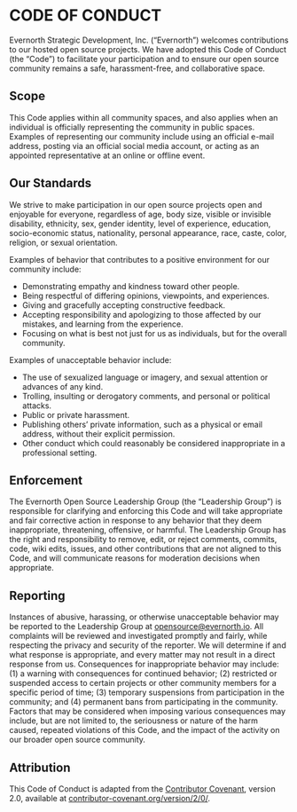 # CODE OF CONDUCT

Evernorth Strategic Development, Inc. (“Evernorth”) welcomes contributions to our hosted open source projects. We have adopted this Code of Conduct (the “Code”) to facilitate your participation and to ensure our open source community remains a safe, harassment-free, and collaborative space.

## Scope

This Code applies within all community spaces, and also applies when an individual is officially representing the community in public spaces. Examples of representing our community include using an official e-mail address, posting via an official social media account, or acting as an appointed representative at an online or offline event.

## Our Standards

We strive to make participation in our open source projects open and enjoyable for everyone, regardless of age, body size, visible or invisible disability, ethnicity, sex, gender identity, level of experience, education, socio-economic status, nationality, personal appearance, race, caste, color, religion, or sexual orientation.

Examples of behavior that contributes to a positive environment for our community include:

- Demonstrating empathy and kindness toward other people.
- Being respectful of differing opinions, viewpoints, and experiences.
- Giving and gracefully accepting constructive feedback.
- Accepting responsibility and apologizing to those affected by our mistakes, and learning from the experience.
- Focusing on what is best not just for us as individuals, but for the overall community.

Examples of unacceptable behavior include:

- The use of sexualized language or imagery, and sexual attention or advances of any kind.
- Trolling, insulting or derogatory comments, and personal or political attacks.
- Public or private harassment.
- Publishing others’ private information, such as a physical or email address, without their explicit permission.
- Other conduct which could reasonably be considered inappropriate in a professional setting.

## Enforcement

The Evernorth Open Source Leadership Group (the “Leadership Group”) is responsible for clarifying and enforcing this Code and will take appropriate and fair corrective action in response to any behavior that they deem inappropriate, threatening, offensive, or harmful.
The Leadership Group has the right and responsibility to remove, edit, or reject comments, commits, code, wiki edits, issues, and other contributions that are not aligned to this Code, and will communicate reasons for moderation decisions when appropriate.

## Reporting

Instances of abusive, harassing, or otherwise unacceptable behavior may be reported to the Leadership Group at [opensource@evernorth.io](mailto:opensource@evernorth.io). All complaints will be reviewed and investigated promptly and fairly, while respecting the privacy and security of the reporter. We will determine if and what response is appropriate, and every matter may not result in a direct response from us.
Consequences for inappropriate behavior may include: (1) a warning with consequences for continued behavior; (2) restricted or suspended access to certain projects or other community members for a specific period of time; (3) temporary suspensions from participation in the community; and (4) permanent bans from participating in the community. Factors that may be considered when imposing various consequences may include, but are not limited to, the seriousness or nature of the harm caused, repeated violations of this Code, and the impact of the activity on our broader open source community.

## Attribution

This Code of Conduct is adapted from the [Contributor Covenant](https://contributor-covenant.org), version 2.0, available at [contributor-covenant.org/version/2/0/](https://www.contributor-covenant.org/version/2/0/code_of_conduct.html).
